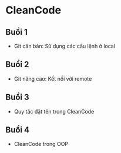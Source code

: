 # CleanCode
## Buổi 1
- Git căn bản: Sử dụng các câu lệnh ở local
## Buổi 2
- Git nâng cao: Kết nối với remote
## Buổi 3
- Quy tắc đặt tên trong CleanCode
## Buổi 4
- CleanCode trong OOP